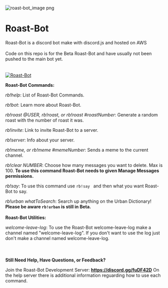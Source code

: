 ![roast-bot_image png](https://user-images.githubusercontent.com/36930869/44614153-d8fe7a80-a7dc-11e8-98f3-c3e83a29b266.PNG)
# Roast-Bot
Roast-Bot is a discord bot make with discord.js and hosted on AWS<br><br>Code on this repo is for the Beta Roast-Bot and have usually not been pushed to the main bot yet.<br><br><br>
<a href="https://discordbots.org/bot/461361233644355595" >
  <img src="https://discordbots.org/api/widget/461361233644355595.svg" alt="Roast-Bot" />
</a>

**Roast-Bot Commands:**

*rb!help*: List of Roast-Bot Commands.

*rb!bot*:  Learn more about Roast-Bot.

*rb!roast @USER, rb!roast, or rb!roast #roastNumber*: Generate a random roast with the number of roast it was.

*rb!invite*: Link to invite Roast-Bot to a server.

*rb!server*: Info about your server.

*rb!meme, or rb!meme #memeNumber*: Sends a meme to the current channel.

*rb!clear NUMBER*: Choose how many messages you want to delete. Max is 100. **To use this command Roast-Bot needs to given Manage Messages permissions.**

*rb!say*: To use this command use `rb!say ` and then what you want Roast-Bot to say.

*rb!urban whatToSearch*: Search up anything on the Urban Dictionary! **Please be aware `rb!urban` is still in Beta.**
<br><br>
**Roast-Bot Utilities:**

*welcome-leave-log*: To use the Roast-Bot welcome-leave-log make a channel named "welcome-leave-log". If you don't want to use the log just don't make a channel named welcome-leave-log.
<br><br><br><br>
**Still Need Help, Have Questions, or Feedback?**

Join the Roast-Bot Development Server:
**https://discord.gg/fuDF42D**
On the help server there is additional information reguarding how to use each command.
